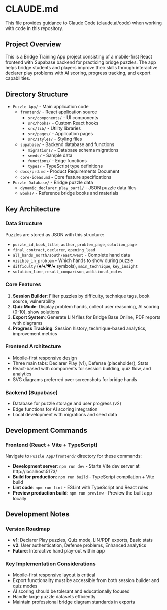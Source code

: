 # CLAUDE.md

This file provides guidance to Claude Code (claude.ai/code) when working with code in this repository.

## Project Overview

This is a Bridge Training App project consisting of a mobile-first React frontend with Supabase backend for practicing bridge puzzles. The app helps bridge students and players improve their skills through interactive declarer play problems with AI scoring, progress tracking, and export capabilities.

## Directory Structure

- `Puzzle App/` - Main application code
  - `frontend/` - React application source
    - `src/components/` - UI components
    - `src/hooks/` - Custom React hooks
    - `src/lib/` - Utility libraries
    - `src/pages/` - Application pages
    - `src/styles/` - Styling files
  - `supabase/` - Backend database and functions
    - `migrations/` - Database schema migrations
    - `seeds/` - Sample data
    - `functions/` - Edge functions
    - `types/` - TypeScript type definitions
  - `docs/prd.md` - Product Requirements Document
  - `core-ideas.md` - Core feature specifications
- `Puzzle Database/` - Bridge puzzle data
  - `dynamic_declarer_play_part1/` - JSON puzzle data files
  - `Books/` - Reference bridge books and materials

## Key Architecture

### Data Structure
Puzzles are stored as JSON with this structure:
- `puzzle_id`, `book_title`, `author`, `problem_page`, `solution_page`
- `final_contract`, `declarer`, `opening_lead`
- `all_hands_north/south/east/west` - Complete hand data
- `visible_in_problem` - Which hands to show during puzzle
- `difficulty` (♣/♦/♥/♠ symbols), `main_technique`, `key_insight`
- `solution_line`, `result_comparison`, `additional_notes`

### Core Features
1. **Session Builder**: Filter puzzles by difficulty, technique tags, book source, vulnerability
2. **Quiz Mode**: Display problem hands, collect user reasoning, AI scoring (0-10), show solutions
3. **Export System**: Generate LIN files for Bridge Base Online, PDF reports with diagrams
4. **Progress Tracking**: Session history, technique-based analytics, improvement metrics

### Frontend Architecture
- Mobile-first responsive design
- Three main tabs: Declarer Play (v1), Defense (placeholder), Stats
- React-based with components for session building, quiz flow, and analytics
- SVG diagrams preferred over screenshots for bridge hands

### Backend (Supabase)
- Database for puzzle storage and user progress (v2)
- Edge functions for AI scoring integration
- Local development with migrations and seed data

## Development Commands

### Frontend (React + Vite + TypeScript)
Navigate to `Puzzle App/frontend/` directory for these commands:

- **Development server**: `npm run dev` - Starts Vite dev server at http://localhost:5173/
- **Build for production**: `npm run build` - TypeScript compilation + Vite build
- **Lint code**: `npm run lint` - ESLint with TypeScript and React rules
- **Preview production build**: `npm run preview` - Preview the built app locally

## Development Notes

### Version Roadmap
- **v1**: Declarer Play puzzles, Quiz mode, LIN/PDF exports, Basic stats
- **v2**: User authentication, Defense problems, Enhanced analytics
- **Future**: Interactive hand play-out within app

### Key Implementation Considerations
- Mobile-first responsive layout is critical
- Export functionality must be accessible from both session builder and quiz modes
- AI scoring should be tolerant and educationally focused
- Handle large puzzle datasets efficiently
- Maintain professional bridge diagram standards in exports